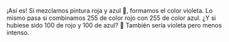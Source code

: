 ¡Así es! Si mezclamos pintura roja y azul :art:, formamos el color violeta. Lo mismo pasa si combinamos 255 de color rojo con 255 de color azul. ¿Y si hubiese sido 100 de rojo y 100 de azul? :thought_balloon: También sería violeta pero menos intenso.